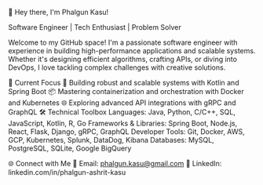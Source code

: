 👋 Hey there, I'm Phalgun Kasu!

Software Engineer | Tech Enthusiast | Problem Solver

Welcome to my GitHub space! I'm a passionate software engineer with experience in building high-performance applications and scalable systems. Whether it's designing efficient algorithms, crafting APIs, or diving into DevOps, I love tackling complex challenges with creative solutions.

🔭 Current Focus
🚀 Building robust and scalable systems with Kotlin and Spring Boot
📦 Mastering containerization and orchestration with Docker and Kubernetes
🌐 Exploring advanced API integrations with gRPC and GraphQL
🛠️ Technical Toolbox
Languages: Java, Python, C/C++, SQL, JavaScript, Kotlin, R, Go
Frameworks & Libraries: Spring Boot, Node.js, React, Flask, Django, gRPC, GraphQL
Developer Tools: Git, Docker, AWS, GCP, Kubernetes, Splunk, DataDog, Kibana
Databases: MySQL, PostgreSQL, SQLite, Google BigQuery

🌐 Connect with Me
📧 Email: phalgun.kasu@gmail.com
💼 LinkedIn: linkedin.com/in/phalgun-ashrit-kasu

<!--
**Ashrit0809/Ashrit0809** is a ✨ _special_ ✨ repository because its `README.md` (this file) appears on your GitHub profile.

Here are some ideas to get you started:

- 🔭 I’m currently working on ...
- 🌱 I’m currently learning ...
- 👯 I’m looking to collaborate on ...
- 🤔 I’m looking for help with ...
- 💬 Ask me about ...
- 📫 How to reach me: ...
- 😄 Pronouns: ...
- ⚡ Fun fact: ...
-->
